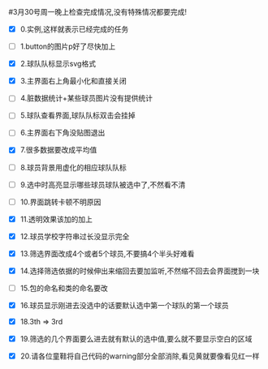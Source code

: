 ﻿#3月30号周一晚上检查完成情况,没有特殊情况都要完成!


- [x] 0.实例,这样就表示已经完成的任务 

- [ ] 1.button的图片p好了尽快加上

- [x] 2.球队队标显示svg格式

- [x] 3.主界面右上角最小化和直接关闭

- [ ] 4.脏数据统计+某些球员图片没有提供统计

- [ ] 5.球队查看界面,球队队标双击会挂掉

- [ ] 6.主界面右下角没贴图退出

- [x] 7.很多数据要改成平均值

- [ ] 8.球员背景用虚化的相应球队队标

- [ ] 9.选中时高亮显示哪些球员球队被选中了,不然看不清

- [ ] 10.界面跳转卡顿不明原因

- [x] 11.透明效果该加的加上

- [x] 12.球员学校字符串过长没显示完全

- [x] 13.筛选界面改成4个或者5个球员,不要搞4个半头好难看

- [x] 14.选择筛选依据的时候伸出来缩回去要加监听,不然缩不回去会界面搅到一块

- [ ] 15.包的命名和类的命名要改

- [x] 16.球员显示刚进去没选中的话要默认选中第一个球队的第一个球员

- [x] 18.3th => 3rd   

- [x] 19.筛选的几个界面要么进去就有默认的选中值,要么就不要显示空白的区域

- [x] 20.请各位童鞋将自己代码的warning部分全部消除,看见黄就要像看见红一样





